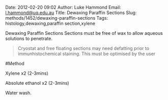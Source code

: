 Date: 2012-02-20 09:02
Author: Luke Hammond
Email: l.hammond@uq.edu.au
Title: Dewaxing Paraffin Sections
Slug: methods/1452/dewaxing-paraffin-sections
Tags: histology,dewaxing,paraffin section,xylene

Dewaxing Paraffin Sections Sections must be free of wax to allow aqueous solutions to penetrate.




>Cryostat and free floating sections may need defatting prior to immunhistochemical staining. This must be optimised by the user




#Method

Xylene x2 (2-3mins)



Absolute ethanol x2 (2-3mins)



Water wash.





